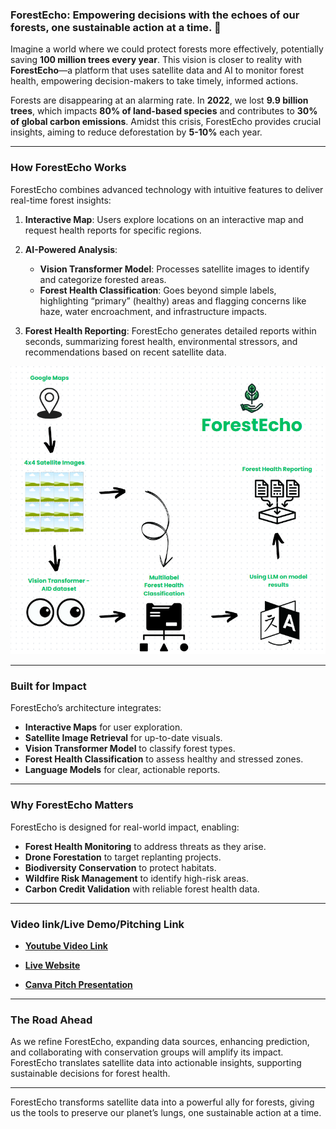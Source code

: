 ### ForestEcho: Empowering decisions with the echoes of our forests, one sustainable action at a time. 🌲

Imagine a world where we could protect forests more effectively, potentially saving **100 million trees every year**. This vision is closer to reality with **ForestEcho**—a platform that uses satellite data and AI to monitor forest health, empowering decision-makers to take timely, informed actions.

Forests are disappearing at an alarming rate. In **2022**, we lost **9.9 billion trees**, which impacts **80% of land-based species** and contributes to **30% of global carbon emissions**. Amidst this crisis, ForestEcho provides crucial insights, aiming to reduce deforestation by **5-10%** each year.

---

### How ForestEcho Works

ForestEcho combines advanced technology with intuitive features to deliver real-time forest insights:

1. **Interactive Map**: Users explore locations on an interactive map and request health reports for specific regions.

2. **AI-Powered Analysis**: 
   - **Vision Transformer Model**: Processes satellite images to identify and categorize forested areas.
   - **Forest Health Classification**: Goes beyond simple labels, highlighting “primary” (healthy) areas and flagging concerns like haze, water encroachment, and infrastructure impacts.

3. **Forest Health Reporting**: ForestEcho generates detailed reports within seconds, summarizing forest health, environmental stressors, and recommendations based on recent satellite data.

<!-- Adding image under the third point -->
<center>
  <img src="architecture.png" alt="Forest Map" style="max-width: 100%;" />
</center>

---

### Built for Impact

ForestEcho’s architecture integrates:
- **Interactive Maps** for user exploration.
- **Satellite Image Retrieval** for up-to-date visuals.
- **Vision Transformer Model** to classify forest types.
- **Forest Health Classification** to assess healthy and stressed zones.
- **Language Models** for clear, actionable reports.

---

### Why ForestEcho Matters

ForestEcho is designed for real-world impact, enabling:
- **Forest Health Monitoring** to address threats as they arise.
- **Drone Forestation** to target replanting projects.
- **Biodiversity Conservation** to protect habitats.
- **Wildfire Risk Management** to identify high-risk areas.
- **Carbon Credit Validation** with reliable forest health data.

---

### Video link/Live Demo/Pitching Link

- **[Youtube Video Link](TODO)**

- **[Live Website](http://34.55.73.80:3000/)**

- **[Canva Pitch Presentation](https://www.canva.com/design/DAGWAeHip2I/pbYZtxCAtDe9RpAXMAoA7g/edit)**

---

### The Road Ahead

As we refine ForestEcho, expanding data sources, enhancing prediction, and collaborating with conservation groups will amplify its impact. ForestEcho translates satellite data into actionable insights, supporting sustainable decisions for forest health.

---

ForestEcho transforms satellite data into a powerful ally for forests, giving us the tools to preserve our planet’s lungs, one sustainable action at a time.
